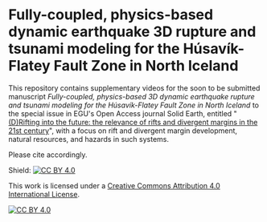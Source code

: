 # Fully-coupled, physics-based dynamic earthquake 3D rupture and tsunami modeling for the Húsavík-Flatey Fault Zone in North Iceland

This repository contains supplementary videos for the soon to be submitted manuscript *Fully-coupled, physics-based 3D dynamic earthquake rupture and tsunami modeling for the Húsavík-Flatey Fault Zone in North Iceland* to the special issue in EGU's Open Access journal Solid Earth, entitled "[(D)Rifting into the future: the relevance of rifts and divergent margins in the 21st century](https://www.solid-earth.net/articles_and_preprints/scheduled_sis.html)", with a focus on rift and divergent margin development, natural resources, and hazards in such systems.

Please cite accordingly.



Shield: [![CC BY 4.0][cc-by-shield]][cc-by]

This work is licensed under a
[Creative Commons Attribution 4.0 International License][cc-by].

[![CC BY 4.0][cc-by-image]][cc-by]

[cc-by]: http://creativecommons.org/licenses/by/4.0/
[cc-by-image]: https://i.creativecommons.org/l/by/4.0/88x31.png
[cc-by-shield]: https://img.shields.io/badge/License-CC%20BY%204.0-lightgrey.svg

